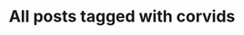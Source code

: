 ---
layout: tag
title: "All posts tagged with corvids"
permalink: /weblog/tags/corvids/
taxonomy: corvids
---